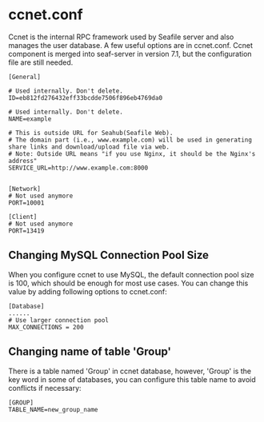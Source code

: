 # ccnet.conf


Ccnet is the internal RPC framework used by Seafile server and also manages the user database. A few useful options are in ccnet.conf. Ccnet component is merged into seaf-server in version 7.1, but the configuration file are still needed.

```
[General]

# Used internally. Don't delete.
ID=eb812fd276432eff33bcdde7506f896eb4769da0

# Used internally. Don't delete.
NAME=example

# This is outside URL for Seahub(Seafile Web). 
# The domain part (i.e., www.example.com) will be used in generating share links and download/upload file via web.
# Note: Outside URL means "if you use Nginx, it should be the Nginx's address"
SERVICE_URL=http://www.example.com:8000


[Network]
# Not used anymore
PORT=10001

[Client]
# Not used anymore
PORT=13419

```

## Changing MySQL Connection Pool Size

When you configure ccnet to use MySQL, the default connection pool size is 100, which should be enough for most use cases. You can change this value by adding following options to ccnet.conf:

```
[Database]
......
# Use larger connection pool
MAX_CONNECTIONS = 200

```

## Changing name of table 'Group'

There is a table named 'Group' in ccnet database, however, 'Group' is the key word in some of databases, you can configure this table name to avoid conflicts if necessary:

```
[GROUP]
TABLE_NAME=new_group_name

```
